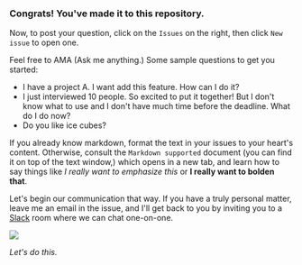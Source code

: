 ### Congrats! You've made it to this repository.

Now, to post your question, click on the `Issues` on the right,  then click `New issue` to open one.

Feel free to AMA (Ask me anything.) Some sample questions to get you started:

- I have a project A. I want add this feature. How can I do it?
- I just interviewed 10 people. So excited to put it together! But I don't know what to use and I don't have much time before the deadline. What do I do now?
- Do you like ice cubes?

If you already know markdown, format the text in your issues to your heart's content. Otherwise, consult the `Markdown supported` document (you can find it on top of the text window,) which opens in a new tab, and learn how to say things like *I really want to emphasize this* or **I really want to bolden that**.

Let's begin our communication that way. If you have a truly personal matter, leave me an email in the issue, and I'll get back to you by inviting you to a [Slack](https://slack.com/) room where we can chat one-on-one.

![](http://media.giphy.com/media/Fq4tqAj2meD3W/giphy.gif)

*Let's do this.*
